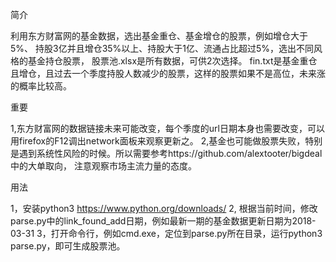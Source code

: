 简介

利用东方财富网的基金数据，选出基金重仓、基金增仓的股票，例如增仓大于5%、
持股3亿并且增仓35%以上、持股大于1亿、流通占比超过5%，选出不同风格的基金持仓股票，
股票池.xlsx是所有数据，可供2次选择。
fin.txt是基金重仓且增仓，且过去一个季度持股人数减少的股票，这样的股票如果不是高位，未来涨的概率比较高。

重要

1,东方财富网的数据链接未来可能改变，每个季度的url日期本身也需要改变，可以用firefox的F12调出network面板来观察更新之。
2,基金也可能做股票失败，特别是遇到系统性风险的时候。所以需要参考https://github.com/alextooter/bigdeal 中的大单取向，
注意观察市场主流力量的态度。


用法

1，安装python3
   https://www.python.org/downloads/
2, 根据当前时间，修改parse.py中的link_found_add日期，例如最新一期的基金数据更新日期为2018-03-31
3，打开命令行，例如cmd.exe，定位到parse.py所在目录，运行python3 parse.py，即可生成股票池。
